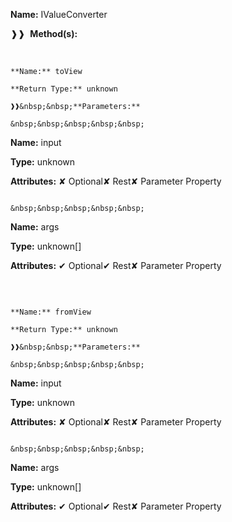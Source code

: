 **Name:** IValueConverter

❱❱&nbsp;&nbsp;**Method(s):**

&nbsp;&nbsp;&nbsp;&nbsp;&nbsp;
```
**Name:** toView

**Return Type:** unknown

❱❱&nbsp;&nbsp;**Parameters:**

&nbsp;&nbsp;&nbsp;&nbsp;&nbsp;
```
**Name:** input

**Type:** unknown

**Attributes:** ✘ Optional✘ Rest✘ Parameter Property

```

&nbsp;&nbsp;&nbsp;&nbsp;&nbsp;
```
**Name:** args

**Type:** unknown[]

**Attributes:** ✔ Optional✔ Rest✘ Parameter Property

```

```

&nbsp;&nbsp;&nbsp;&nbsp;&nbsp;
```
**Name:** fromView

**Return Type:** unknown

❱❱&nbsp;&nbsp;**Parameters:**

&nbsp;&nbsp;&nbsp;&nbsp;&nbsp;
```
**Name:** input

**Type:** unknown

**Attributes:** ✘ Optional✘ Rest✘ Parameter Property

```

&nbsp;&nbsp;&nbsp;&nbsp;&nbsp;
```
**Name:** args

**Type:** unknown[]

**Attributes:** ✔ Optional✔ Rest✘ Parameter Property

```

```

